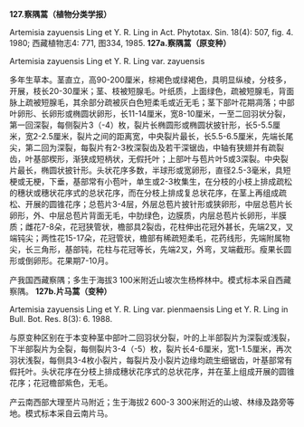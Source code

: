 **127.察隅蒿（植物分类学报）**

Artemisia zayuensis Ling et Y. R. Ling in Act. Phytotax. Sin. 18(4): 507, fig. 4. 1980; 西藏植物志4: 771, 图334, 1985.
**127a.察隅蒿（原变种）**

Artemisia zayuensis Ling et Y. R. Ling var. zayuensis

多年生草本。茎直立，高90-200厘米，棕褐色或绿褐色，具明显纵棱，分枝多，开展，枝长20-30厘米；茎、枝被短腺毛。叶纸质，上面绿色，疏被短腺毛，背面脉上疏被短腺毛，其余部分疏被灰白色短柔毛或近无毛；茎下部叶花期凋落；中部叶卵形、长卵形或椭圆状卵形，长11-14厘米，宽8-10厘米，一至二回羽状分裂，第一回深裂，每侧裂片3（-4）枚，裂片长椭圆形或椭圆状披针形，长5-5.5厘米，宽2-2.5厘米，裂片之间的距离宽，中央裂片最长，长5.5-6.5厘米，先端长尾尖，第二回为深裂，每裂片有2-3枚深裂齿及若干深锯齿，中轴有狭翅并有疏裂齿，叶基部楔形，渐狭成短柄状，无假托叶；上部叶与苞片叶5或3深裂。中央裂片最长，椭圆状披针形。头状花序多数，半球形或宽卵形，直径2.5-3毫米，具短梗或无梗，下垂，基部常有小苞叶，单生或2-3枚集生，在分枝的小枝上排成疏松的穗状或穗状花序式的总状花序，而在分枝上排成复总状花序，在茎上再组成疏松、开展的圆锥花序；总苞片3-4层，外层总苞片披针形或狭卵形，中层总苞片长卵形，外、中层总苞片背面无毛，中肋绿色，边膜质，内层总苞片长卵形，半膜质；雌花7-8朵，花冠狭管状，檐部具2裂齿，花柱伸出花冠外甚长，先端2叉，叉端钝尖；两性花15-17朵，花冠管状，檐部有稀疏短柔毛，花药线形，先端附属物尖，长三角形，基部钝，花柱与花冠等长，先端2叉，外弯，叉端截形。瘦果长圆形或倒卵形。花果期7-10月。

产我国西藏察隅；多生于海拔3 100米附近山坡次生杨桦林中。模式标本采自西藏察隅。
**127b.片马蒿（变种）**

Artemisia zayuensis Ling et Y. R. Ling var. pienmaensis Ling et Y. R. Ling in Bull. Bot. Res. 8(3): 6. 1988.

与原变种区别在于本变种茎中部叶二回羽状分裂，叶的上半部裂片为深裂或浅裂，下半部裂片为全裂，每侧裂片3-4（-5）枚，裂片长4-6厘米，宽1-1.5厘米，再次羽状浅裂，每侧具3-4枚小裂片，每裂片及小裂片边缘均疏生细锯齿，叶基部常有假托叶。头状花序在分枝上排成穗状花序式的总状花序，并在茎上组成开展的圆锥花序；花冠檐部紫色，无毛。

产云南西部大理至片马附近；生于海拔2 600-3 300米附近的山坡、林缘及路旁等地。模式标本采自云南片马。
